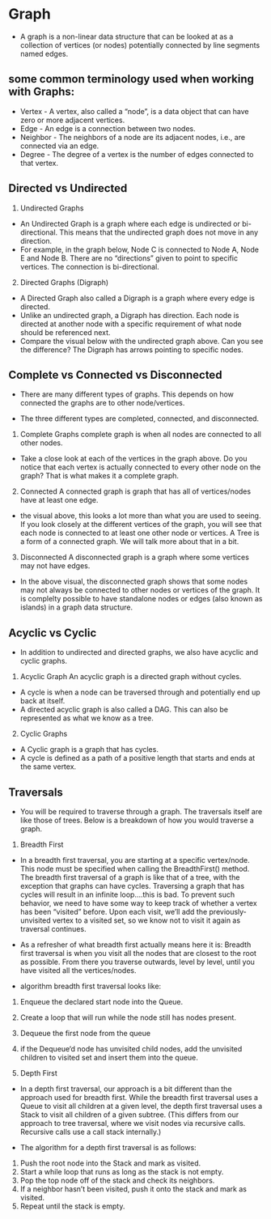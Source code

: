 # Graph

* A graph is a non-linear data structure that can be looked at as a collection of vertices (or nodes) potentially connected by line segments named edges.

## some common terminology used when working with Graphs:

* Vertex - A vertex, also called a “node”, is a data object that can have zero or more adjacent vertices.
* Edge - An edge is a connection between two nodes.
* Neighbor - The neighbors of a node are its adjacent nodes, i.e., are connected via an edge.
* Degree - The degree of a vertex is the number of edges connected to that vertex.

## Directed vs Undirected
1. Undirected Graphs
* An Undirected Graph is a graph where each edge is undirected or bi-directional. This means that the undirected graph does not move in any direction.
* For example, in the graph below, Node C is connected to Node A, Node E and Node B. There are no “directions” given to point to specific vertices. The connection is bi-directional.

2. Directed Graphs (Digraph)
* A Directed Graph also called a Digraph is a graph where every edge is directed.
* Unlike an undirected graph, a Digraph has direction. Each node is directed at another node with a specific requirement of what node should be referenced next.
* Compare the visual below with the undirected graph above. Can you see the difference? The Digraph has arrows pointing to specific nodes.

## Complete vs Connected vs Disconnected
* There are many different types of graphs. This depends on how connected the graphs are to other node/vertices.

* The three different types are completed, connected, and disconnected.

1. Complete Graphs
complete graph is when all nodes are connected to all other nodes.

* Take a close look at each of the vertices in the graph above. Do you notice that each vertex is actually connected to every other node on the graph? That is what makes it a complete graph.

2. Connected
A connected graph is graph that has all of vertices/nodes have at least one edge.

* the visual above, this looks a lot more than what you are used to seeing. If you look closely at the different vertices of the graph, you will see that each node is connected to at least one other node or vertices. A Tree is a form of a connected graph. We will talk more about that in a bit.

3. Disconnected
A disconnected graph is a graph where some vertices may not have edges.

* In the above visual, the disconnected graph shows that some nodes may not always be connected to other nodes or vertices of the graph. It is complelty possible to have standalone nodes or edges (also known as islands) in a graph data structure.
  
## Acyclic vs Cyclic
* In addition to undirected and directed graphs, we also have acyclic and cyclic graphs.

1. Acyclic Graph
An acyclic graph is a directed graph without cycles.
* A cycle is when a node can be traversed through and potentially end up back at itself.
* A directed acyclic graph is also called a DAG. This can also be represented as what we know as a tree.

2. Cyclic Graphs
* A Cyclic graph is a graph that has cycles.
* A cycle is defined as a path of a positive length that starts and ends at the same vertex.

## Traversals
* You will be required to traverse through a graph. The traversals itself are like those of trees. Below is a breakdown of how you would traverse a graph.

1. Breadth First
* In a breadth first traversal, you are starting at a specific vertex/node. This node must be specified when calling the BreadthFirst() method. The breadth first traversal of a graph is like that of a tree, with the exception that graphs can have cycles. Traversing a graph that has cycles will result in an infinite loop….this is bad. To prevent such behavior, we need to have some way to keep track of whether a vertex has been “visited” before. Upon each visit, we’ll add the previously-unvisited vertex to a visited set, so we know not to visit it again as traversal continues.

* As a refresher of what breadth first actually means here it is: Breadth first traversal is when you visit all the nodes that are closest to the root as possible. From there you traverse outwards, level by level, until you have visited all the vertices/nodes.

* algorithm breadth first traversal looks like:

1. Enqueue the declared start node into the Queue.
2. Create a loop that will run while the node still has nodes present.
3. Dequeue the first node from the queue
4. if the Dequeue‘d node has unvisited child nodes, add the unvisited children to visited set and insert them into the queue.

2. Depth First
* In a depth first traversal, our approach is a bit different than the approach used for breadth first. While the breadth first traversal uses a Queue to visit all children at a given level, the depth first traversal uses a Stack to visit all children of a given subtree. (This differs from our approach to tree traversal, where we visit nodes via recursive calls. Recursive calls use a call stack internally.)

* The algorithm for a depth first traversal is as follows:

1. Push the root node into the Stack and mark as visited.
2. Start a while loop that runs as long as the stack is not empty.
3. Pop the top node off of the stack and check its neighbors.
4. If a neighbor hasn’t been visited, push it onto the stack and mark as visited.
5. Repeat until the stack is empty.
